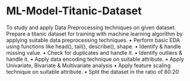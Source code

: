 # ML-Model-Titanic-Dataset
To study and apply Data Preprocessing techniques on given dataset.
Prepare a titanic dataset for training with machine learning algorithm by applying suitable data preprocessing techniques.
• Perform basic EDA using functions like head(), tail(), describe(), shape.
• Identify & handle missing value.
• Check for duplicates and handle it.
• Identify outliers & handle it.
• Apply data encoding technique on suitable attribute.
• Apply Univariate, Bivariate & Multivariate analysis
• Apply feature scaling technique on suitable attribute.
• Split the dataset in the ratio of 80:20
